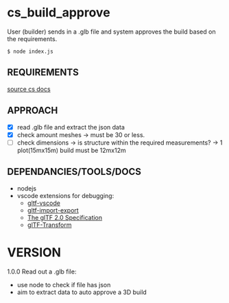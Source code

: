 # cs_build_approve
User (builder) sends in a .glb file and system approves the build based on the requirements.

```node
$ node index.js
```

## REQUIREMENTS
[source cs docs](https://docs.cardastation.com/home/scenes/create-custom-scenes/3d-models)

## APPROACH
- [x] read .glb file and extract the json data
- [x] check amount meshes -> must be 30 or less.
- [ ] check dimensions -> is structure within the required measurements? -> 1 plot(15mx15m) build must be 12mx12m

## DEPENDANCIES/TOOLS/DOCS
 - nodejs
 - vscode extensions for debugging:
   - [gltf-vscode](https://marketplace.visualstudio.com/items?itemName=cesium.gltf-vscode)
   - [gltf-import-export](https://www.npmjs.com/package/gltf-import-export)
   - [The glTF 2.0 Specification](https://github.com/KhronosGroup/glTF/tree/main/specification/2.0)
   - [glTF-Transform](https://gltf-transform.donmccurdy.com/cli.html)

# VERSION

1.0.0 Read out a .glb file:
- use node to check if file has json
- aim to extract data to auto approve a 3D build